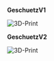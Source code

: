 
**GeschuetzV1**

![3D-Print](pictures/GeschuetzV1.JPEG)

**GeschuetzV2**

![3D-Print](pictures/GeschuetzV2.JPEG)